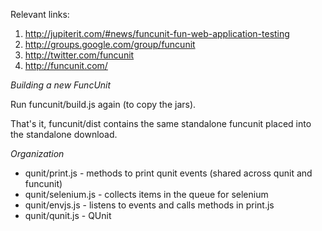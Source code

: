 Relevant links:
1. http://jupiterit.com/#news/funcunit-fun-web-application-testing
2. http://groups.google.com/group/funcunit
3. http://twitter.com/funcunit
4. http://funcunit.com/


*Building a new FuncUnit*

Run funcunit/build.js again (to copy the jars).

That's it, funcunit/dist contains the same standalone funcunit placed into the standalone download.

*Organization*

 * qunit/print.js - methods to print qunit events (shared across qunit and funcunit)
 * qunit/selenium.js - collects items in the queue for selenium
 * qunit/envjs.js - listens to events and calls methods in print.js
 * qunit/qunit.js - QUnit
